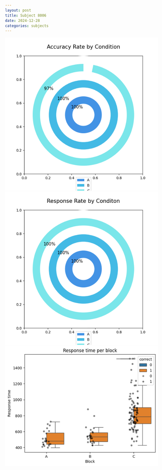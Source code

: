 ```yaml
---
layout: post
title: Subject 8006
date: 2024-12-28
categories: subjects
---
```


![](data/8006/run-3/8006_accuracy_rate.png)
![](data/8006/run-3/8006_response_rate.png)
![](data/8006/run-3/8006_rt.png)
